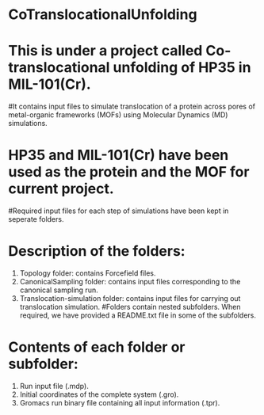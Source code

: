 # CoTranslocationalUnfolding
# This is under a project called Co-translocational unfolding of HP35 in MIL-101(Cr).
 #It contains input files to simulate translocation of a protein across pores of metal-organic frameworks (MOFs) using Molecular Dynamics (MD) simulations.
# HP35 and MIL-101(Cr) have been used as the protein and the MOF for current project.

 #Required input files for each step of simulations have been kept in seperate folders.
# Description of the folders:
  1. Topology folder: contains Forcefield files.
  2. CanonicalSampling folder: contains input files corresponding to the canonical sampling run.
  3. Translocation-simulation folder: contains input files for carrying out translocation simulation.
 #Folders contain nested subfolders. When required, we have provided a README.txt file in some of the subfolders.
# Contents of each folder or subfolder:
  1. Run input file (.mdp).
  2. Initial coordinates of the complete system (.gro).
  3. Gromacs run binary file containing all input information (.tpr).
